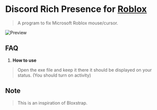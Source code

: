 # Discord Rich Presence for [Roblox](https://roblox.com/)

> A program to fix Microsoft Roblox mouse/cursor.

![Preview](https://github.com/mengdeveloper/RobloxDiscordRPC/assets/53615275/709d6070-ca86-4713-8bf3-926a2be96733)

## FAQ

1. **How to use**
> Open the exe file and keep it there it should be displayed on your status. (You should turn on activity)

## Note
> This is an inspiration of Bloxstrap.

